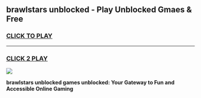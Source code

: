 
## brawlstars unblocked - Play Unblocked Gmaes & Free
<h3>
<a href="https://news.freeplayer.one?title=brawlstars_unblocked&ref=16F">CLICK TO PLAY</a></h3>
<hr>

<h3>
<a href="https://news.freeplayer.one?title=brawlstars_unblocked&ref=16F">CLICK 2 PLAY</a>
  
</h3>

<a href="https://news.freeplayer.one?title=brawlstars_unblocked&ref=16F/"><img src="https://clearcache.store/games.png"></a>


**brawlstars unblocked games unblocked: Your Gateway to Fun and Accessible Online Gaming**
